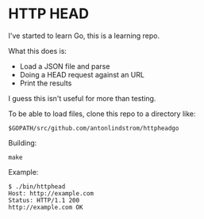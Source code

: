 # HTTP HEAD

I've started to learn Go, this is a learning repo.

What this does is:

  * Load a JSON file and parse
  * Doing a HEAD request against an URL
  * Print the results

I guess this isn't useful for more than testing.

To be able to load files, clone this repo to a directory like:

    $GOPATH/src/github.com/antonlindstrom/httpheadgo

Building:

    make

Example:

    $ ./bin/httphead 
    Host: http://example.com
    Status: HTTP/1.1 200
    http://example.com OK
